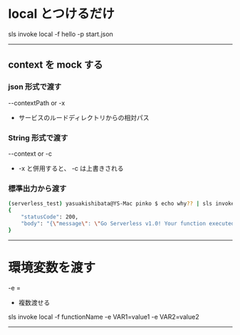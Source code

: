 # local とつけるだけ



 sls invoke local -f hello -p start.json





-------------------------------------------------
## context を mock する


### json 形式で渡す
--contextPath or -x

* サービスのルードディレクトリからの相対パス



### String 形式で渡す
--context or -c



* -x と併用すると、 -c は上書きされる




### 標準出力から渡す

```bash
(serverless_test) yasuakishibata@YS-Mac pinko $ echo why?? | sls invoke local -f hello
{
    "statusCode": 200,
    "body": "{\"message\": \"Go Serverless v1.0! Your function executed successfully!\", \"input\": \"why??\\n\"}"
}

```

-------------------------------------------------
# 環境変数を渡す

-e <name>=<value>


* 複数渡せる

sls invoke local -f functionName -e VAR1=value1 -e VAR2=value2












 -------------------------------------------------
